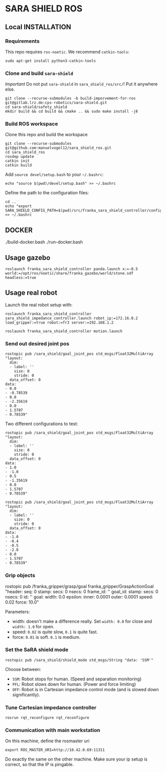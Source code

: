 # SARA SHIELD ROS

## Local INSTALLATION
### Requirements
This repo requires `ros-noetic`. We recommend `catkin-tools`:
```
sudo apt-get install python3-catkin-tools
```

### Clone and build `sara-shield`
*Important* Do not put `sara-shield` in `sara_shield_ros/src/`! Put it anywhere else.
```
git clone --recurse-submodules -b build-imporvement-for-ros git@gitlab.lrz.de:cps-robotics/sara-shield.git
cd sara-shield/safety_shield
mkdir build && cd build && cmake .. && sudo make install -j8
```
### Build ROS workspace
Clone this repo and build the workspace
```
git clone --recurse-submodules git@github.com:manuelvogel12/sara_shield_ros.git
cd sara_shield_ros
rosdep update
catkin init
catkin build
```
Add `source devel/setup.bash` to your `~/.bashrc`:
```
echo "source $(pwd)/devel/setup.bash" >> ~/.bashrc
```
Define the path to the configuration files:
```
cd ..
echo "export SARA_SHIELD_CONFIG_PATH=$(pwd)/src/franka_sara_shield_controller/config" >> ~/.bashrc
```

## DOCKER
./build-docker.bash
./run-docker.bash

##  Usage gazebo
```
roslaunch franka_sara_shield_controller panda.launch x:=-0.5 world:=/opt/ros/noetic/share/franka_gazebo/world/stone.sdf headless:=true
```

##  Usage real robot
Launch the real robot setup with:
```
roslaunch franka_sara_shield_controller sara_shield_impedance_controller.launch robot_ip:=172.16.0.2 load_gripper:=true robot:=fr3 server:=192.168.1.2
```
```
roslaunch franka_sara_shield_controller motion.launch
```

### Send out desired joint pos
```
rostopic pub /sara_shield/goal_joint_pos std_msgs/Float32MultiArray "layout:
  dim:
  - label: ''
    size: 0
    stride: 0
  data_offset: 0
data:
- 0.0
- -0.78539
- 0.0
- -2.35619
- 0.0
- 1.5707
- 0.78539"
```
Two different configurations to test:
```
rostopic pub /sara_shield/goal_joint_pos std_msgs/Float32MultiArray "layout:
  dim:
  - label: ''
    size: 0
    stride: 0
  data_offset: 0
data:
- 1.0
- -1.0
- 0.5
- -1.35619
- 0.0
- 1.5707
- 0.78539"
```
```
rostopic pub /sara_shield/goal_joint_pos std_msgs/Float32MultiArray "layout:
  dim:
  - label: ''
    size: 0
    stride: 0
  data_offset: 0
data:
- -1.0
- -0.4 
- -0.5
- -2.0 
- 0.0
- 1.5707
- 0.78539"
```
### Grip objects
rostopic pub /franka_gripper/grasp/goal franka_gripper/GraspActionGoal "header:
  seq: 0
  stamp:
    secs: 0
    nsecs: 0
  frame_id: ''
goal_id:
  stamp:
    secs: 0
    nsecs: 0
  id: ''
goal:
  width: 0.0
  epsilon:
    inner: 0.0001
    outer: 0.0001
  speed: 0.02
  force: 10.0"

Parameters:
  - width: doesn't make a difference really. Set `width: 0.0` for close and `width: 1.0` for open.
  - speed: `0.02` is quite slow, `0.1` is quite fast. 
  - force: `0.01` is soft. `0.1` is medium. 


### Set the SaRA shield mode
```
rostopic pub /sara_shield/shield_mode std_msgs/String "data: 'SSM'"
```
Choose between:
  - `SSM`: Robot stops for human. (Speed and separation monitoring)
  - `PFL`: Robot slows down for human. (Power and force limiting)
  - `OFF`: Robot is in Cartesian impedance control mode (and is slowed down significantly).

### Tune Cartesian impedance controller
```
rosrun rqt_reconfigure rqt_reconfigure
```

### Communication with main workstation
On this machine, define the rosmaster uri
```
export ROS_MASTER_URI=http://10.42.0.69:11311
```
Do exactly the same on the other machine. Make sure your ip setup is correct, so that the IP is pingable.